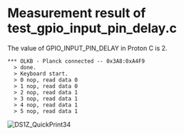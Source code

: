 # Measurement result of test_gpio_input_pin_delay.c

The value of GPIO_INPUT_PIN_DELAY in Proton C is 2.

```
*** OLKB - Planck connected -- 0x3A8:0xA4F9
  > done.
  > Keyboard start.
  > 0 nop, read data 0
  > 1 nop, read data 0
  > 2 nop, read data 1
  > 3 nop, read data 1
  > 4 nop, read data 1
  > 5 nop, read data 1
```

![DS1Z_QuickPrint34](https://user-images.githubusercontent.com/2170248/116586030-f738b300-a953-11eb-80df-b688540deafc.png)
